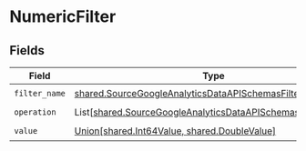# NumericFilter


## Fields

| Field                                                                                                                              | Type                                                                                                                               | Required                                                                                                                           | Description                                                                                                                        |
| ---------------------------------------------------------------------------------------------------------------------------------- | ---------------------------------------------------------------------------------------------------------------------------------- | ---------------------------------------------------------------------------------------------------------------------------------- | ---------------------------------------------------------------------------------------------------------------------------------- |
| `filter_name`                                                                                                                      | [shared.SourceGoogleAnalyticsDataAPISchemasFilterName](../../models/shared/sourcegoogleanalyticsdataapischemasfiltername.md)       | :heavy_check_mark:                                                                                                                 | N/A                                                                                                                                |
| `operation`                                                                                                                        | List[[shared.SourceGoogleAnalyticsDataAPISchemasValidEnums](../../models/shared/sourcegoogleanalyticsdataapischemasvalidenums.md)] | :heavy_check_mark:                                                                                                                 | N/A                                                                                                                                |
| `value`                                                                                                                            | [Union[shared.Int64Value, shared.DoubleValue]](../../models/shared/value.md)                                                       | :heavy_check_mark:                                                                                                                 | N/A                                                                                                                                |